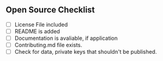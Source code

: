 ## Open Source Checklist 

* [ ] License File included
* [ ] README is added
* [ ] Documentation is avaliable, if application 
* [ ] Contributing.md file exists. 
* [ ] Check for data, private keys that shouldn't be published. 

